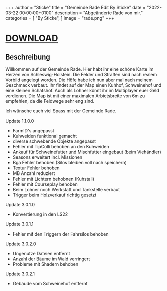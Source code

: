 +++
author = "Sticke"
title = "Gemeinde Rade Edit By Sticke"
date = "2022-03-22 00:00:00+0100"
description = "Abgeänderte Rade von mir."
categories = [
    "By Sticke",
]
image = "rade.png"
+++
# [DOWNLOAD](https://magentacloud.de/s/BA38qj9wDTxE3xe/download?path=%2FBy%20Sticke&files=FS22_RadeEditBySticke.zip)

## Beschreibung

Willkommen auf der Gemeinde Rade. Hier habt ihr eine schöne Karte im Herzen von Schleswig-Holstein.
Die Felder und Straßen sind nach realem Vorbild angelegt worden. Die Höfe habe ich nun aber mal nach meinem Geschmack verbaut.
Ihr findet auf der Map einen Kuhhof, Schweinehof und eine kleinen Schafshof. Auch als Lohner könnt ihr im Multiplayer euer Geld verdienen.
Die Map ist mit einer maximalen Arbietsbreite von 6m zu empfehlen, da die Feldwege sehr eng sind.

Ich wünsche euch viel Spass mit der Gemeinde Rade.

Update 1.1.0.0

- FarmID's angepasst
- Kuhweiden funktional gemacht
- diverse schwebende Objekte angepasst
- Fehler mit TipColli behoben an den Kuhweiden
- Ankauf für Schweinefutter und Mischfutter eingebaut (beim Viehändler)
- Seasons erweitert incl. Missionen
- Bga Fehler behoben (Silos bleiben voll nach speichern)
- Textur Fehler behoben
- MB Anzahl reduziert
- Fehler mit Lichtern behobnen (Kuhstall)
- Fehler mit Courseplay behoben 
- Beim Lohner noch Werkstatt und Tankstelle verbaut
- Trigger beim Holzverkauf richtig gesetzt

Update 3.0.1.0

- Konvertierung in den LS22

Update 3.0.1.1

- Fehler mit den Triggern der Fahrsilos behoben

Update 3.0.2.0

- Ungenutze Dateien entfernt
- Anzahl der Bäume im Wald verringert
- Probleme mit Shadern behoben

Update 3.0.2.1

- Gebäude vom Schweinehof entfernt